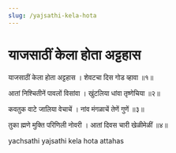 ```yaml
---
slug: /yajsathi-kela-hota
---
```


# याजसाठीं केला होता अट्टहास

याजसाठीं केला होता अट्टहास ।
शेवटचा दिस गोड व्हावा ॥१॥

आतां निश्चितीनें पावलों विसांवा ।
खुंटलिया धांवा तृष्णेचिया ॥२॥

कवतुक वाटे जालिया वेचाचें ।
नांव मंगळाचें तेणें गुणें ॥३॥

तुका ह्मणे मुक्ति परिणिली नोवरी ।
आतां दिवस चारी खेळीमेळीं ॥४॥


<span class='index-text'> yachsathi yajsathi kela hota attahas</span>
